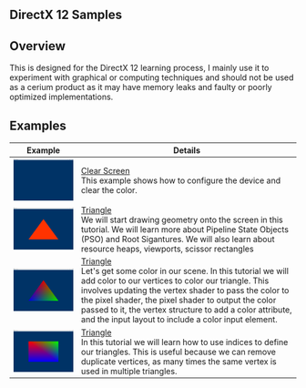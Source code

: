 ##               DirectX 12 Samples
  
</h1>


  ##              



## Overview
This is designed for the DirectX 12 learning process, I mainly use it to experiment with graphical or computing techniques and should not be used as a cerium product as it may have memory leaks and faulty or poorly optimized implementations.




## Examples


Example | Details
---------|--------
<img src="Screenshots/clearscreen.png" width=380> | [Clear Screen](Src/Samples/Samples/ClearScreen/ClearScreen.cs)<br> This example shows how to configure the device and clear the color.
<img src="Screenshots/pipeline.png" width=380> | [Triangle](Src/Samples/Samples/Triangle/Triangle.cs)<br> We will start drawing geometry onto the screen in this tutorial. We will learn more about Pipeline State Objects (PSO) and Root Sigantures. We will also learn about resource heaps, viewports, scissor rectangles
<img src="Screenshots/vertexbuffer.png" width=380> | [Triangle](Src/Samples/Samples/Triangle/Triangle.cs)<br> Let's get some color in our scene. In this tutorial we will add color to our vertices to color our triangle. This involves updating the vertex shader to pass the color to the pixel shader, the pixel shader to output the color passed to it, the vertex structure to add a color attribute, and the input layout to include a color input element.
<img src="Screenshots/indexbuffer.png" width=380> | [Triangle](Src/Samples/Samples/Triangle/Triangle.cs)<br> In this tutorial we will learn how to use indices to define our triangles. This is useful because we can remove duplicate vertices, as many times the same vertex is used in multiple triangles.
